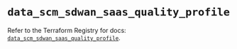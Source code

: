 # `data_scm_sdwan_saas_quality_profile`

Refer to the Terraform Registry for docs: [`data_scm_sdwan_saas_quality_profile`](https://registry.terraform.io/providers/paloaltonetworks/scm/1.0.2/docs/data-sources/sdwan_saas_quality_profile).
